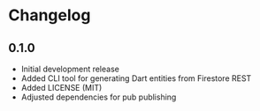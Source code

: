 # Changelog

## 0.1.0
- Initial development release
- Added CLI tool for generating Dart entities from Firestore REST
- Added LICENSE (MIT)
- Adjusted dependencies for pub publishing
